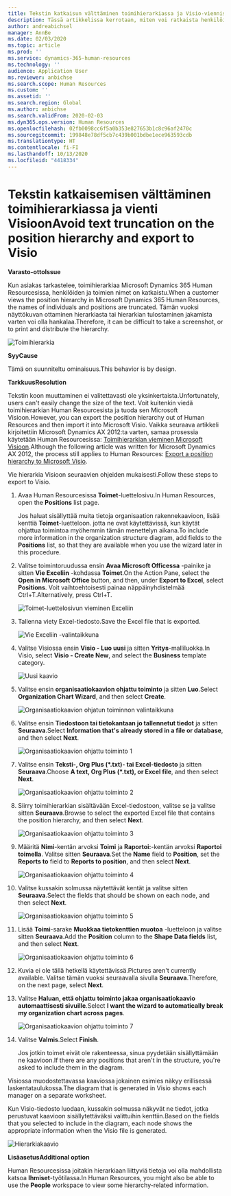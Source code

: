 ```yaml
---
title: Tekstin katkaisun välttäminen toimihierarkiassa ja Visio-viennissä
description: Tässä artikkelissa kerrotaan, miten voi ratkaista henkilöiden ja toimien nimien katkaisemisongelman, kun asiakkaat tarkastelevat toimihierarkiaa Microsoft Dynamics 365 Human Resourcesissa. Tekstin katkaisemisen voi vaikeuttaa näyttökuvan ottamista hierarkiasta tai sen tulostamista.
author: andreabichsel
manager: AnnBe
ms.date: 02/03/2020
ms.topic: article
ms.prod: ''
ms.service: dynamics-365-human-resources
ms.technology: ''
audience: Application User
ms.reviewer: anbichse
ms.search.scope: Human Resources
ms.custom: ''
ms.assetid: ''
ms.search.region: Global
ms.author: anbichse
ms.search.validFrom: 2020-02-03
ms.dyn365.ops.version: Human Resources
ms.openlocfilehash: 02fb0098cc6f5a0b353e827653b1c8c96af2470c
ms.sourcegitcommit: 199848e78df5cb7c439b001bdbe1ece963593cdb
ms.translationtype: HT
ms.contentlocale: fi-FI
ms.lasthandoff: 10/13/2020
ms.locfileid: "4418334"
---
```

# <a name="avoid-text-truncation-on-the-position-hierarchy-and-export-to-visio"></a><span data-ttu-id="85a91-104">Tekstin katkaisemisen välttäminen toimihierarkiassa ja vienti Visioon</span><span class="sxs-lookup"><span data-stu-id="85a91-104">Avoid text truncation on the position hierarchy and export to Visio</span></span>

<span data-ttu-id="85a91-105">**Varasto-otto**</span><span class="sxs-lookup"><span data-stu-id="85a91-105">**Issue**</span></span>

<span data-ttu-id="85a91-106">Kun asiakas tarkastelee, toimihierarkiaa Microsoft Dynamics 365 Human Resourcesissa, henkilöiden ja toimien nimet on katkaistu.</span><span class="sxs-lookup"><span data-stu-id="85a91-106">When a customer views the position hierarchy in Microsoft Dynamics 365 Human Resources, the names of individuals and positions are truncated.</span></span> <span data-ttu-id="85a91-107">Tämän vuoksi näyttökuvan ottaminen hierarkiasta tai hierarkian tulostaminen jakamista varten voi olla hankalaa.</span><span class="sxs-lookup"><span data-stu-id="85a91-107">Therefore, it can be difficult to take a screenshot, or to print and distribute the hierarchy.</span></span>

![Toimihierarkia](media/position-h.png)

<span data-ttu-id="85a91-109">**Syy**</span><span class="sxs-lookup"><span data-stu-id="85a91-109">**Cause**</span></span>

<span data-ttu-id="85a91-110">Tämä on suunniteltu ominaisuus.</span><span class="sxs-lookup"><span data-stu-id="85a91-110">This behavior is by design.</span></span>

<span data-ttu-id="85a91-111">**Tarkkuus**</span><span class="sxs-lookup"><span data-stu-id="85a91-111">**Resolution**</span></span>

<span data-ttu-id="85a91-112">Tekstin koon muuttaminen ei valitettavasti ole yksinkertaista.</span><span class="sxs-lookup"><span data-stu-id="85a91-112">Unfortunately, users can't easily change the size of the text.</span></span> <span data-ttu-id="85a91-113">Voit kuitenkin viedä toimihierarkian Human Resourcesista ja tuoda sen Microsoft Visioon.</span><span class="sxs-lookup"><span data-stu-id="85a91-113">However, you can export the position hierarchy out of Human Resources and then import it into Microsoft Visio.</span></span> <span data-ttu-id="85a91-114">Vaikka seuraava artikkeli kirjoitettiin Microsoft Dynamics AX 2012:ta varten, samaa prosessia käytetään Human Resourcesissa: [Toimihierarkian vieminen Microsoft Visioon](https://docs.microsoft.com/dynamicsax-2012/appuser-itpro/export-a-position-hierarchy-to-microsoft-visio).</span><span class="sxs-lookup"><span data-stu-id="85a91-114">Although the following article was written for Microsoft Dynamics AX 2012, the process still applies to Human Resources: [Export a position hierarchy to Microsoft Visio](https://docs.microsoft.com/dynamicsax-2012/appuser-itpro/export-a-position-hierarchy-to-microsoft-visio).</span></span>

<span data-ttu-id="85a91-115">Vie hierarkia Visioon seuraavien ohjeiden mukaisesti.</span><span class="sxs-lookup"><span data-stu-id="85a91-115">Follow these steps to export to Visio.</span></span>

1. <span data-ttu-id="85a91-116">Avaa Human Resourcesissa **Toimet**-luettelosivu.</span><span class="sxs-lookup"><span data-stu-id="85a91-116">In Human Resources, open the **Positions** list page.</span></span>

    <span data-ttu-id="85a91-117">Jos haluat sisällyttää muita tietoja organisaation rakennekaavioon, lisää kenttiä **Toimet**-luetteloon. jotta ne ovat käytettävissä, kun käytät ohjattua toimintoa myöhemmin tämän menettelyn aikana.</span><span class="sxs-lookup"><span data-stu-id="85a91-117">To include more information in the organization structure diagram, add fields to the **Positions** list, so that they are available when you use the wizard later in this procedure.</span></span>

2. <span data-ttu-id="85a91-118">Valitse toimintoruudussa ensin **Avaa Microsoft Officessa** -painike ja sitten **Vie Exceliin** -kohdassa **Toimet**.</span><span class="sxs-lookup"><span data-stu-id="85a91-118">On the Action Pane, select the **Open in Microsoft Office** button, and then, under **Export to Excel**, select **Positions**.</span></span> <span data-ttu-id="85a91-119">Voit vaihtoehtoisesti painaa näppäinyhdistelmää Ctrl+T.</span><span class="sxs-lookup"><span data-stu-id="85a91-119">Alternatively, press Ctrl+T.</span></span>

    ![Toimet-luettelosivun vieminen Exceliin](media/org-admin.png)

3. <span data-ttu-id="85a91-121">Tallenna viety Excel-tiedosto.</span><span class="sxs-lookup"><span data-stu-id="85a91-121">Save the Excel file that is exported.</span></span>

    ![Vie Exceliin -valintaikkuna](media/export-excel.png)

4. <span data-ttu-id="85a91-123">Valitse Visiossa ensin **Visio - Luo uusi** ja sitten **Yritys**-malliluokka.</span><span class="sxs-lookup"><span data-stu-id="85a91-123">In Visio, select **Visio - Create New**, and select the **Business** template category.</span></span>

    ![Uusi kaavio](media/new.png)

5. <span data-ttu-id="85a91-125">Valitse ensin **organisaatiokaavion ohjattu toiminto** ja sitten **Luo**.</span><span class="sxs-lookup"><span data-stu-id="85a91-125">Select **Organization Chart Wizard**, and then select **Create**.</span></span>

    ![Organisaatiokaavion ohjatun toiminnon valintaikkuna](media/orgchart-wizard.png)

6. <span data-ttu-id="85a91-127">Valitse ensin **Tiedostoon tai tietokantaan jo tallennetut tiedot** ja sitten **Seuraava**.</span><span class="sxs-lookup"><span data-stu-id="85a91-127">Select **Information that's already stored in a file or database**, and then select **Next**.</span></span>

    ![Organisaatiokaavion ohjattu toiminto 1](media/orgchart-wizard7.png)

7. <span data-ttu-id="85a91-129">Valitse ensin **Teksti-, Org Plus (\*.txt)- tai Excel-tiedosto** ja sitten **Seuraava**.</span><span class="sxs-lookup"><span data-stu-id="85a91-129">Choose **A text, Org Plus (\*.txt), or Excel file**, and then select **Next**.</span></span>

    ![Organisaatiokaavion ohjattu toiminto 2](media/orgchart-wizard3.png)

8. <span data-ttu-id="85a91-131">Siirry toimihierarkian sisältävään Excel-tiedostoon, valitse se ja valitse sitten **Seuraava**.</span><span class="sxs-lookup"><span data-stu-id="85a91-131">Browse to select the exported Excel file that contains the position hierarchy, and then select **Next**.</span></span>

    ![Organisaatiokaavion ohjattu toiminto 3](media/orgchart-wizard2.png)

9. <span data-ttu-id="85a91-133">Määritä **Nimi**-kentän arvoksi **Toimi** ja **Raportoi:**-kentän arvoksi **Raportoi toimella**. Valitse sitten **Seuraava**.</span><span class="sxs-lookup"><span data-stu-id="85a91-133">Set the **Name** field to **Position**, set the **Reports to** field to **Reports to position**, and then select **Next**.</span></span>

    ![Organisaatiokaavion ohjattu toiminto 4](media/orgchart-wizard1.png)

10. <span data-ttu-id="85a91-135">Valitse kussakin solmussa näytettävät kentät ja valitse sitten **Seuraava**.</span><span class="sxs-lookup"><span data-stu-id="85a91-135">Select the fields that should be shown on each node, and then select **Next**.</span></span>

    ![Organisaatiokaavion ohjattu toiminto 5](media/orgchart-wizard5.png)

11. <span data-ttu-id="85a91-137">Lisää **Toimi**-sarake **Muokkaa tietokenttien muotoa** -luetteloon ja valitse sitten **Seuraava**.</span><span class="sxs-lookup"><span data-stu-id="85a91-137">Add the **Position** column to the **Shape Data fields** list, and then select **Next**.</span></span>

    ![Organisaatiokaavion ohjattu toiminto 6](media/orgchart-wizard6.png)

12. <span data-ttu-id="85a91-139">Kuvia ei ole tällä hetkellä käytettävissä.</span><span class="sxs-lookup"><span data-stu-id="85a91-139">Pictures aren't currently available.</span></span> <span data-ttu-id="85a91-140">Valitse tämän vuoksi seuraavalla sivulla **Seuraava**.</span><span class="sxs-lookup"><span data-stu-id="85a91-140">Therefore, on the next page, select **Next**.</span></span>
13. <span data-ttu-id="85a91-141">Valitse **Haluan, että ohjattu toiminto jakaa organisaatiokaavio automaattisesti sivuille**.</span><span class="sxs-lookup"><span data-stu-id="85a91-141">Select **I want the wizard to automatically break my organization chart across pages**.</span></span>

    ![Organisaatiokaavion ohjattu toiminto 7](media/orgchart-wizard4.png)

14. <span data-ttu-id="85a91-143">Valitse **Valmis**.</span><span class="sxs-lookup"><span data-stu-id="85a91-143">Select **Finish**.</span></span>

    <span data-ttu-id="85a91-144">Jos jotkin toimet eivät ole rakenteessa, sinua pyydetään sisällyttämään ne kaavioon.</span><span class="sxs-lookup"><span data-stu-id="85a91-144">If there are any positions that aren't in the structure, you're asked to include them in the diagram.</span></span>

<span data-ttu-id="85a91-145">Visiossa muodostettavassa kaaviossa jokainen esimies näkyy erillisessä laskentataulukossa.</span><span class="sxs-lookup"><span data-stu-id="85a91-145">The diagram that is generated in Visio shows each manager on a separate worksheet.</span></span>

<span data-ttu-id="85a91-146">Kun Visio-tiedosto luodaan, kussakin solmussa näkyvät ne tiedot, jotka perustuvat kaavioon sisällytettäväksi valittuihin kenttiin.</span><span class="sxs-lookup"><span data-stu-id="85a91-146">Based on the fields that you selected to include in the diagram, each node shows the appropriate information when the Visio file is generated.</span></span>

![Hierarkiakaavio](media/hierarchy.png)

<span data-ttu-id="85a91-148">**Lisäasetus**</span><span class="sxs-lookup"><span data-stu-id="85a91-148">**Additional option**</span></span>

<span data-ttu-id="85a91-149">Human Resourcesissa joitakin hierarkiaan liittyviä tietoja voi olla mahdollista katsoa **Ihmiset**-työtilassa.</span><span class="sxs-lookup"><span data-stu-id="85a91-149">In Human Resources, you might also be able to use the **People** workspace to view some hierarchy-related information.</span></span>
